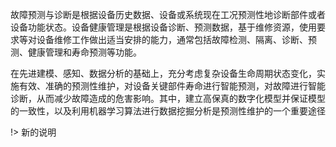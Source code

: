 故障预测与诊断是根据设备历史数据、设备或系统现在工况预测性地诊断部件或者设备功能状态。设备健康管理是根据设备诊断、预测数据，基于维修资源，使用要求等对设备维修工作做出适当安排的能力，通常包括故障检测、隔离、诊断、预测、健康管理和寿命预测等功能。

在先进建模、感知、数据分析的基础上，充分考虑复杂设备生命周期状态变化，实施有效、准确的预测性维护，对设备关键部件寿命进行智能预测，对故障进行智能诊断，从而减少故障造成的危害影响。其中，建立高保真的数字化模型并保证模型的一致性，以及利用机器学习算法进行数据挖掘分析是预测性维护的一个重要途径

!> 新的说明
